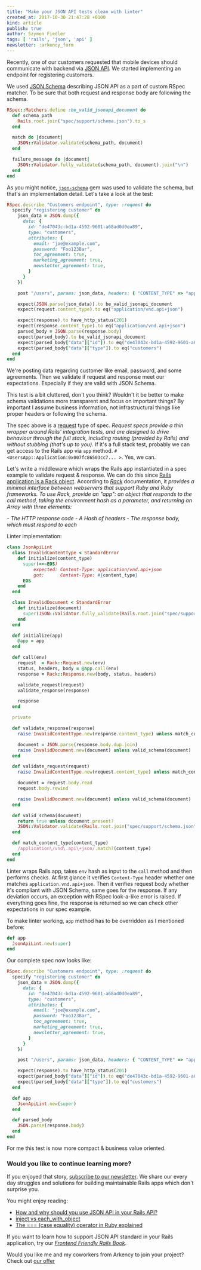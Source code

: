 ```yaml
---
title: "Make your JSON API tests clean with linter"
created_at: 2017-10-30 21:47:28 +0100
kind: article
publish: true
author: Szymon Fiedler
tags: [ 'rails', 'json', 'api' ]
newsletter: :arkency_form
---
```


Recently, one of our customers requested that mobile devices should communicate with backend via [JSON API](http://jsonapi.org). We started implementing an endpoint for registering customers.

<!-- more -->

We used [JSON Schema](http://jsonapi.org/faq/#is-there-a-json-schema-describing-json-api) describing JSON API as a part of custom RSpec matcher. To be sure that both request and response body are following the schema.

```ruby
RSpec::Matchers.define :be_valid_jsonapi_document do
  def schema_path
    Rails.root.join("spec/support/schema.json").to_s
  end

  match do |document|
    JSON::Validator.validate(schema_path, document)
  end

  failure_message do |document|
    JSON::Validator.fully_validate(schema_path, document).join("\n")
  end
end
```

As you might notice, [`json-schema`](https://github.com/ruby-json-schema/json-schema) gem was used to validate the schema, but that's an implementation detail. Let's take a look at the test:

```ruby
RSpec.describe "Customers endpoint", type: :request do
  specify "registering customer" do
    json_data = JSON.dump({
      data: {
        id: "de47043c-bd1a-4592-9601-a68ad0d0ea89",
        type: "customers",
        attributes: {
          email: "joe@example.com",
          password: "Foo123Bar",
          toc_agreement: true,
          marketing_agreement: true,
          newsletter_agreement: true,
        }
      }
    })

    post "/users", params: json_data, headers: { "CONTENT_TYPE" => "application/vnd.api+json" }

    expect(JSON.parse(json_data)).to be_valid_jsonapi_document
    expect(request.content_type).to eq("application/vnd.api+json")

    expect(response).to have_http_status(201)
    expect(response.content_type).to eq("application/vnd.api+json")
    parsed_body = JSON.parse(response.body)
    expect(parsed_body).to be_valid_jsonapi_document
    expect(parsed_body["data"]["id"]).to eq("de47043c-bd1a-4592-9601-a68ad0d0ea89")
    expect(parsed_body["data"]["type"]).to eq("customers")
  end
end
```

We're posting data regarding customer like email, password, and some agreements. Then we validate if request and response meet our expectations. Especially if they are valid with JSON Schema.

This test is a bit cluttered, don't you think? Wouldn't it be better to make schema validations more transparent and focus on important things? By important I assume business information, not infrastructural things like proper headers or following the schema.

The spec above is a [request](https://relishapp.com/rspec/rspec-rails/docs/request-specs/request-spec) type of spec. _Request specs provide a thin wrapper around Rails' integration tests, and are designed to drive behaviour through the full stack, including routing (provided by Rails) and without stubbing (that's up to you)._ If it's a full stack test, probably we can get access to the Rails app via `app` method. `#<UsersApp::Application:0x007fc86503cc7... >`. Yes, we can.

Let's write a middleware which wraps the Rails app instantiated in a spec example to validate request & response. We can do this since [Rails application is a Rack object](http://guides.rubyonrails.org/rails_on_rack.html). According to _[Rack](https://rack.github.io)_ documentation, it _provides a minimal interface between webservers that support Ruby and Ruby frameworks. To use Rack, provide an "app": an object that responds to the call method, taking the environment hash as a parameter, and returning an Array with three elements:_

_- The HTTP response code_
_- A Hash of headers_
_- The response body, which must respond to each_

Linter implementation:

```ruby
class JsonApiLint
  class InvalidContentType < StandardError
    def initialize(content_type)
      super(<<~EOS)
          expected: Content-Type: application/vnd.api+json
          got:      Content-Type: #{content_type}
      EOS
    end
  end

  class InvalidDocument < StandardError
    def initialize(document)
      super(JSON::Validator.fully_validate(Rails.root.join("spec/support/schema.json").to_s, document).join("\n"))
    end
  end

  def initialize(app)
    @app = app
  end

  def call(env)
    request  = Rack::Request.new(env)
    status, headers, body = @app.call(env)
    response = Rack::Response.new(body, status, headers)

    validate_request(request)
    validate_response(response)

    response
  end

  private

  def validate_response(response)
    raise InvalidContentType.new(response.content_type) unless match_content_type(response.content_type)

    document = JSON.parse(response.body.dup.join)
    raise InvalidDocument.new(document) unless valid_schema(document)
  end

  def validate_request(request)
    raise InvalidContentType.new(request.content_type) unless match_content_type(request.content_type)

    document = request.body.read
    request.body.rewind

    raise InvalidDocument.new(document) unless valid_schema(document)
  end

  def valid_schema(document)
    return true unless document.present?
    JSON::Validator.validate(Rails.root.join("spec/support/schema.json").to_s, document)
  end

  def match_content_type(content_type)
    /application\/vnd\.api\+json/.match?(content_type)
  end
end
```

Linter wraps Rails app, takes `env` hash as input to the `call` method and then performs checks. At first glance it verifies `Content-Type` header whether one matches `application.vnd.api+json`. Then it verifies request body whether it's compliant with JSON Schema, same goes for the response. If any deviation occurs, an exception with RSpec look-a-like error is raised. If everything goes fine, the response is returned so we can check other expectations in our spec example.

To make linter working, `app` method has to be overridden as I mentioned before:

```ruby
def app
  JsonApiLint.new(super)
end
```

Our complete spec now looks like:

```ruby
RSpec.describe "Customers endpoint", type: :request do
  specify "registering customer" do
    json_data = JSON.dump({
      data: {
        id: "de47043c-bd1a-4592-9601-a68ad0d0ea89",
        type: "customers",
        attributes: {
          email: "joe@example.com",
          password: "Foo123Bar",
          toc_agreement: true,
          marketing_agreement: true,
          newsletter_agreement: true,
        }
      }
    })

    post "/users", params: json_data, headers: { "CONTENT_TYPE" => "application/vnd.api+json" }

    expect(response).to have_http_status(201)
    expect(parsed_body["data"]["id"]).to eq("de47043c-bd1a-4592-9601-a68ad0d0ea89")
    expect(parsed_body["data"]["type"]).to eq("customers")
  end

  def app
    JsonApiLint.new(super)
  end

  def parsed_body
    JSON.parse(response.body)
  end
end
```

For me this test is now more compact & business value oriented.

### Would you like to continue learning more?

If you enjoyed that story, [subscribe to our newsletter](http://arkency.com/newsletter). We share our every day struggles and solutions for building maintainable Rails apps which don't surprise you.

You might enjoy reading:

* [How and why should you use JSON API in your Rails API?](/2016/02/how-and-why-should-you-use-json-api-in-your-rails-api/)
* [inject vs each_with_object](/inject-vs-each-with-object/)
* [The === (case equality) operator in Ruby explained](/the-equals-equals-equals-case-equality-operator-in-ruby/)

If you want to learn how to support JSON API standard in your Rails application, try our [_Frontend Friendly Rails Book_](http://blog.arkency.com/frontend-friendly-rails/).

Would you like me and my coworkers from Arkency to join your project? Check out [our offer](/assets/misc/How-can-Arkency-help-you.pdf)